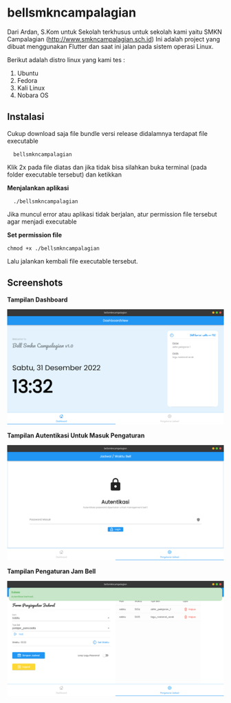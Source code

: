 # bellsmkncampalagian
Dari Ardan, S.Kom untuk Sekolah terkhusus untuk sekolah kami yaitu SMKN Campalagian (http://www.smkncampalagian.sch.id)
Ini adalah project yang dibuat menggunakan Flutter dan saat ini jalan pada sistem operasi Linux.

Berikut adalah distro linux yang kami tes :
1. Ubuntu
2. Fedora
3. Kali Linux
4. Nobara OS

## Instalasi
Cukup download saja file bundle versi release didalamnya terdapat file executable 

```
  bellsmkncampalagian
```

Klik 2x pada file diatas dan jika tidak bisa silahkan buka terminal (pada folder executable tersebut) dan ketikkan

**Menjalankan aplikasi**
```
  ./bellsmkncampalagian
```

Jika muncul error atau aplikasi tidak berjalan, atur permission file tersebut agar menjadi executable

**Set permission file**
```
chmod +x ./bellsmkncampalagian
```

Lalu jalankan kembali file executable tersebut.

## Screenshots
**Tampilan Dashboard**

![Dashboard](https://github.com/hex4coder/bellsmkncampalagian/raw/master/screenshots/dashboard.png)



**Tampilan Autentikasi Untuk Masuk Pengaturan**

![Form Autentikasi](https://github.com/hex4coder/bellsmkncampalagian/raw/master/screenshots/auth-form.png)



**Tampilan Pengaturan Jam Bell**

![Set Jadwal](https://github.com/hex4coder/bellsmkncampalagian/raw/master/screenshots/set-jadwal.png)
